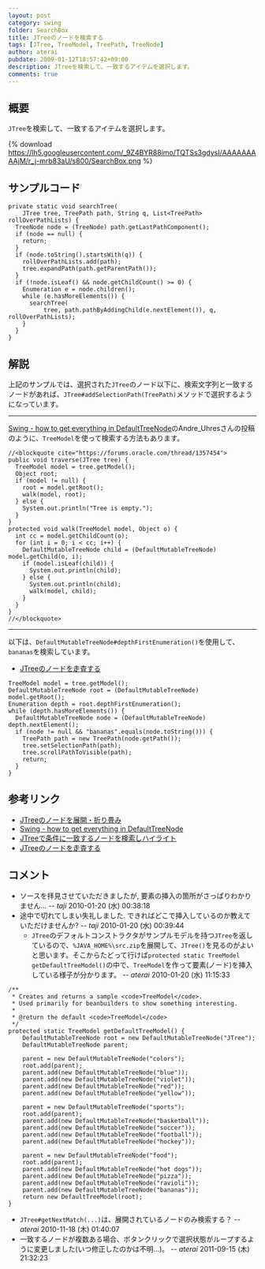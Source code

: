 ```yaml
---
layout: post
category: swing
folder: SearchBox
title: JTreeのノードを検索する
tags: [JTree, TreeModel, TreePath, TreeNode]
author: aterai
pubdate: 2009-01-12T18:57:42+09:00
description: JTreeを検索して、一致するアイテムを選択します。
comments: true
---
```

## 概要
`JTree`を検索して、一致するアイテムを選択します。

{% download https://lh5.googleusercontent.com/_9Z4BYR88imo/TQTSs3gdysI/AAAAAAAAAjM/r_j-mrb83aU/s800/SearchBox.png %}

## サンプルコード
<pre class="prettyprint"><code>private static void searchTree(
    JTree tree, TreePath path, String q, List&lt;TreePath&gt; rollOverPathLists) {
  TreeNode node = (TreeNode) path.getLastPathComponent();
  if (node == null) {
    return;
  }
  if (node.toString().startsWith(q)) {
    rollOverPathLists.add(path);
    tree.expandPath(path.getParentPath());
  }
  if (!node.isLeaf() &amp;&amp; node.getChildCount() &gt;= 0) {
    Enumeration e = node.children();
    while (e.hasMoreElements()) {
      searchTree(
          tree, path.pathByAddingChild(e.nextElement()), q, rollOverPathLists);
    }
  }
}
</code></pre>

## 解説
上記のサンプルでは、選択された`JTree`のノード以下に、検索文字列と一致するノードがあれば、`JTree#addSelectionPath(TreePath)`メソッドで選択するようになっています。

- - - -
[Swing - how to get everything in DefaultTreeNode](https://forums.oracle.com/thread/1357454)のAndre_Uhresさんの投稿のように、`TreeModel`を使って検索する方法もあります。

<pre class="prettyprint"><code>//&lt;blockquote cite="https://forums.oracle.com/thread/1357454"&gt;
public void traverse(JTree tree) {
  TreeModel model = tree.getModel();
  Object root;
  if (model != null) {
    root = model.getRoot();
    walk(model, root);
  } else {
    System.out.println("Tree is empty.");
  }
}
protected void walk(TreeModel model, Object o) {
  int cc = model.getChildCount(o);
  for (int i = 0; i &lt; cc; i++) {
    DefaultMutableTreeNode child = (DefaultMutableTreeNode) model.getChild(o, i);
    if (model.isLeaf(child)) {
      System.out.println(child);
    } else {
      System.out.println(child);
      walk(model, child);
    }
  }
}
//&lt;/blockquote&gt;
</code></pre>

- - - -
以下は、`DefaultMutableTreeNode#depthFirstEnumeration()`を使用して、`bananas`を検索しています。

- [JTreeのノードを走査する](http://ateraimemo.com/Swing/TraverseAllNodes.html)

<!-- dummy comment line for breaking list -->

<pre class="prettyprint"><code>TreeModel model = tree.getModel();
DefaultMutableTreeNode root = (DefaultMutableTreeNode) model.getRoot();
Enumeration depth = root.depthFirstEnumeration();
while (depth.hasMoreElements()) {
  DefaultMutableTreeNode node = (DefaultMutableTreeNode) depth.nextElement();
  if (node != null &amp;&amp; "bananas".equals(node.toString())) {
    TreePath path = new TreePath(node.getPath());
    tree.setSelectionPath(path);
    tree.scrollPathToVisible(path);
    return;
  }
}
</code></pre>

## 参考リンク
- [JTreeのノードを展開・折り畳み](http://ateraimemo.com/Swing/ExpandAllNodes.html)
- [Swing - how to get everything in DefaultTreeNode](https://forums.oracle.com/thread/1357454)
- [JTreeで条件に一致するノードを検索しハイライト](http://ateraimemo.com/Swing/TreeNodeHighlightSearch.html)
- [JTreeのノードを走査する](http://ateraimemo.com/Swing/TraverseAllNodes.html)

<!-- dummy comment line for breaking list -->

## コメント
- ソースを拝見させていただきましたが, 要素の挿入の箇所がさっぱりわかりません... -- *taji* 2010-01-20 (水) 00:38:18
- 途中で切れてしまい失礼しました. できればどこで挿入しているのか教えていただけませんか? -- *taji* 2010-01-20 (水) 00:39:44
    - `JTree`のデフォルトコンストラクタがサンプルモデルを持つ`JTree`を返しているので、`%JAVA_HOME%\src.zip`を展開して、`JTree()`を見るのがよいと思います。そこからたどって行けば`protected static TreeModel getDefaultTreeModel()`の中で、`TreeModel`を作って要素(ノード)を挿入している様子が分かります。 -- *aterai* 2010-01-20 (水) 11:15:33

<!-- dummy comment line for breaking list -->

<pre class="prettyprint"><code>/**
 * Creates and returns a sample &lt;code&gt;TreeModel&lt;/code&gt;.
 * Used primarily for beanbuilders to show something interesting.
 *
 * @return the default &lt;code&gt;TreeModel&lt;/code&gt;
 */
protected static TreeModel getDefaultTreeModel() {
    DefaultMutableTreeNode root = new DefaultMutableTreeNode("JTree");
    DefaultMutableTreeNode parent;

    parent = new DefaultMutableTreeNode("colors");
    root.add(parent);
    parent.add(new DefaultMutableTreeNode("blue"));
    parent.add(new DefaultMutableTreeNode("violet"));
    parent.add(new DefaultMutableTreeNode("red"));
    parent.add(new DefaultMutableTreeNode("yellow"));

    parent = new DefaultMutableTreeNode("sports");
    root.add(parent);
    parent.add(new DefaultMutableTreeNode("basketball"));
    parent.add(new DefaultMutableTreeNode("soccer"));
    parent.add(new DefaultMutableTreeNode("football"));
    parent.add(new DefaultMutableTreeNode("hockey"));

    parent = new DefaultMutableTreeNode("food");
    root.add(parent);
    parent.add(new DefaultMutableTreeNode("hot dogs"));
    parent.add(new DefaultMutableTreeNode("pizza"));
    parent.add(new DefaultMutableTreeNode("ravioli"));
    parent.add(new DefaultMutableTreeNode("bananas"));
    return new DefaultTreeModel(root);
}
</code></pre>

- `JTree#getNextMatch(...)`は、展開されているノードのみ検索する？ -- *aterai* 2010-11-18 (木) 01:40:07
- 一致するノードが複数ある場合、ボタンクリックで選択状態がループするように変更しました(いつ修正したのかは不明...)。 -- *aterai* 2011-09-15 (木) 21:32:23

<!-- dummy comment line for breaking list -->
